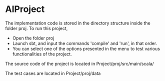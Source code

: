 # AIProject
The implementation code is stored in the directory structure inside the folder proj. To run this project, 
- Open the folder proj
- Launch sbt, and input the commands 'compile' and 'run', in that order.
- You can select one of the options presented in the menu to test various functionalities of the project.

The source code of the project is located in Project/proj/src/main/scala/

The test cases are located in Project/proj/data
